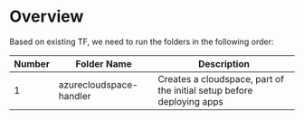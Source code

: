 # Overview

Based on existing TF, we need to run the folders in the following order:

| Number | Folder  Name | Description |
| - | - | - |
| 1 | azurecloudspace-handler | Creates a cloudspace, part of the initial setup before deploying apps|



